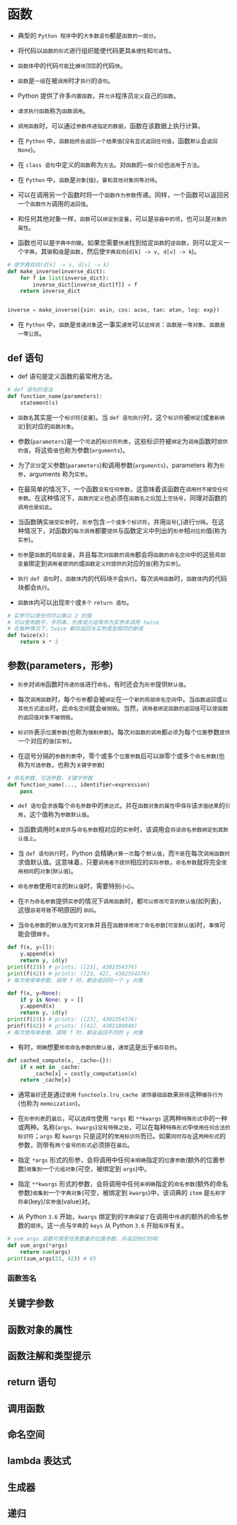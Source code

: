 # 函数

* 典型的 `Python 程序`中的`大多数语句`都是`函数的一部分`。

* 将代码以`函数的形式`进行组织能使代码更具`条理性`和`可读性`。

* `函数体`中的代码`可能`比`模块顶层`的代码`快`。

* `函数`是`一组`在被`调用`时才`执行`的`语句`。

* Python 提供了许多`内置函数`，并`允许`程序员`定义`自己的`函数`。

* `请求执行函数`称为`函数调用`。

* `调用函数`时，可以通过`参数传递指定的数据`，函数在该数据上执行计算。

* 在 `Python` 中，`函数始终会返回一个结果值`(`没有显式返回任何值`，函数`默认`会`返回 None`)。

* 在 `class 语句`中定义的`函数`称为`方法`。对`函数`的`一般介绍`也`适用`于`方法`。

* 在 `Python` 中，`函数`是`对象`(`值`)，`要和其他对象同等对待`。

* 可以在调用另一个函数时将一个`函数作为参数`传递。同样，一个函数可以返回另一个`函数作为`调用的`返回值`。

* 和任何其他对象一样，`函数`可以`绑定到变量`，可以是`容器中的项`，也可以是`对象的属性`。

* 函数也可以是`字典中的键`。如果您需要`快速`找到给定`函数`的`逆函数`，则可以定义一个`字典`，其`键`和`值`是`函数`，然后使`字典双向`(`d[k] -> v, d[v] -> k`)。

```python
# 使字典双向(d[k] -> v, d[v] -> k)
def make_inverse(inverse_dict):
    for f in list(inverse_dict):
        inverse_dict[inverse_dict[f]] = f
    return inverse_dict


inverse = make_inverse({sin: asin, cos: acos, tan: atan, log: exp})
```

* 在 `Python` 中，`函数`是`普通对象`这一事实`通常`可以`这样说`：`函数是一等对象`、`函数是一等公民`。

## def 语句

* def 语句是定义函数的最常用方法。

```python
# def 语句的语法
def function_name(parameters):
    statement(s)
```

* `函数名`其实是一个`标识符`(`变量`)。当 `def 语句执行`时，这个`标识符`被`绑定`(或`重新绑定`)到对应的`函数对象`。

* 参数(`parameters`)是一个`可选`的`标识符列表`，这些标识符被`绑定`为`调用`函数时`提供的值`，将这些`值`也称为参数(`arguments`)。

* 为了`区分`定义参数(`parameters`)和调用参数(`arguments`)，parameters 称为`形参`，arguments 称为`实参`。

* 在最简单的情况下，一个函数`没有任何参数`，这意味着该函数在`调用时不接受任何参数`。在这种情况下，`函数的定义`也必须在`函数名之后`加上`空括号`，同理对函数的`调用也是如此`。

* 当函数确实`接受实参`时，`形参`包含`一个或多个标识符`，并用`逗号`(,)进行`分隔`。在这种情况下，对函数的`每次调用`都要`提供`与函数定义中列出的`形参`相`对应的`值(称为`实参`)。

* `形参`是`函数`的`局部变量`，并且每次`对函数的调用`都会将`函数的命名空间`中的这些`局部变量`绑定到`调用者提供的`或`函数定义时提供的`对应的`值`(称为`实参`)。

* `执行` `def 语句`时，`函数体`内的代码块`不`会`执行`。每次`调用函数`时，`函数体`内的代码块都会`执行`。

* `函数体`内可以出现`零个`或`多个` `return 语句`。

```python
# 实参可以是任何可以乘以 2 的值
# 可以使用数字，字符串，列表或元组等作为实参来调用 twice
# 在每种情况下，twice 都将返回与实参类型相同的新值
def twice(x):
    return x * 2
```

## 参数(parameters，形参)

* `形参`对`调用`函数时`传递的值`进行`命名`，有时还会为`形参`提供`默认值`。

* 每次`调用函数`时，每个`形参`都会被`绑定`在一个`新的局部命名空间`中。当`函数返回`或`以其他方式退出`时，此`命名空间`就会`被销毁`。当然，`调用者绑定函数的返回值`可以`使函数的返回值对象不被销毁`。

* `标识符`表示`位置参数`(也称为`强制参数`)。每次`对函数的调用`都`必须`为每个`位置`参数`提供`一个对应的`值`(`实参`)。

* 在逗号分隔的`参数列表`中，零个或多个`位置参数`后可以`跟`零个或多个`命名参数`(也称为`可选参数`，也称为`关键字参数`)

```python
# 命名参数，可选参数，关键字参数
def function_name(..., identifier=expression)
    pass
```

* `def 语句`会`求值`每个`命名参数`中的`表达式`，并在`函数对象的属性`中`保存`该`求值结果`的`引用`，这个值称为`参数默认值`。

* 当函数调用时`未提供`与`命名参数`相对应的`实参`时，该调用会`将该命名参数绑定到其默认值上`。

* 当 `def 语句执行`时，Python 会精确`计算一次`每个`默认值`，而`不是`在每次`调用函数时`求值默认值。这意味着，只要`调用者不提供`相应的`实际参数`，`命名参数`就将完全`使用相同`的`对象`(`默认值`)。

* `命名参数`使用`可变`的`默认值`时，需要特别`小心`。

* 在`不为命名参数`提供`实参`的情况下`调用函数`时，都`可以修改可变的默认值`(如列表)，这很`容易导致`不明原因的 `BUG`。

* 当`命名参数`的`默认值`为`可变对象`并且在`函数体修改了命名参数`(`可变默认值`)时，`事情`可能会很`棘手`。

```python
def f(x, y=[]):
    y.append(x)
    return y, id(y)
print(f(23)) # prints: ([23], 4302354376)
print(f(42)) # prints: ([23, 42], 4302354376)
# 每次使用单参数，调用 f 时，都会返回同一个 y 对象
```

```python
def f(x, y=None):
    if y is None: y = []
    y.append(x)
    return y, id(y)
print(f(23)) # prints: ([23], 4302354376)
prinf(f(42)) # prints: ([42], 4302180040)
# 每次使用单参数，调用 f 时，都会返回不同的 y 对象
```

* 有时，`明确`想要`修改命名参数的默认值`，`通常`这是出于`缓存目的`。

```python
def cached_compute(x, _cache={}):
    if x not in _cache:
        _cache[x] = costly_computation(x)
    return _cache[x]
```

* 通常`最好`还是通过`使用` `functools.lru_cache 装饰基础函数`来`获得`这种`缓存行为`(也称为 `memoization`)。

* 在`形参列表`的`最后`，可以`选择性`使用 `*args` 和 `**kwargs` 这两种`特殊形式`中的一种或两种。名称(`args`、`kwargs`)`没有特殊之处`，可以在每种`特殊形式`中`使用任何合法的标识符`；`args` 和 `kwargs` 只是这时的`常用标识符`而已。如果`同时存在`这`两种形式`的参数，则带有`两个星号的形式`必须排在`最后`。

* 指定 `*args` 形式的形参，会将调用中任何`未明确`指定的`位置参数`(额外的位置参数)`收集到`一个`元组对象`(可空，被绑定到 `args`)中。

* 指定 `**kwargs` 形式的参数，会将调用中任何`未明确`指定的`命名参数`(额外的命名参数)`收集到`一个`字典对象`(可空，被绑定到 `kwargs`)中，该词典的 `item` 是`名称字符串`(key)/`实参值`(value)对。

* 从 Python `3.6` 开始，`kwargs` 绑定到的`字典保留了`在调用中`传递`的额外的命名参数的`顺序`。这一点与`字典`的 `keys` 从 Python `3.6` 开始`有序`有关。

```python
# sum_args 函数可接受任意数量的位置参数，并返回他们的和
def sum_args(*args)
    return sum(args)
print(sum_args(23, 42)) # 65
```

### 函数签名

## 关键字参数

## 函数对象的属性

## 函数注解和类型提示

## return 语句

## 调用函数

## 命名空间

## lambda 表达式

## 生成器

## 递归
